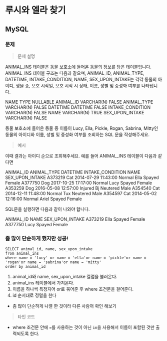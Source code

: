 # 루시와 엘라 찾기
## MySQL
### 문제
> 문제 설명

ANIMAL_INS 테이블은 동물 보호소에 들어온 동물의 정보를 담은 테이블입니다. ANIMAL_INS 테이블 구조는 다음과 같으며, ANIMAL_ID, ANIMAL_TYPE, DATETIME, INTAKE_CONDITION, NAME, SEX_UPON_INTAKE는 각각 동물의 아이디, 생물 종, 보호 시작일, 보호 시작 시 상태, 이름, 성별 및 중성화 여부를 나타냅니다.

NAME	TYPE	NULLABLE
ANIMAL_ID	VARCHAR(N)	FALSE
ANIMAL_TYPE	VARCHAR(N)	FALSE
DATETIME	DATETIME	FALSE
INTAKE_CONDITION	VARCHAR(N)	FALSE
NAME	VARCHAR(N)	TRUE
SEX_UPON_INTAKE	VARCHAR(N)	FALSE

동물 보호소에 들어온 동물 중 이름이 Lucy, Ella, Pickle, Rogan, Sabrina, Mitty인 동물의 아이디와 이름, 성별 및 중성화 여부를 조회하는 SQL 문을 작성해주세요.

> 예시

이때 결과는 아이디 순으로 조회해주세요. 예를 들어 ANIMAL_INS 테이블이 다음과 같다면

ANIMAL_ID	ANIMAL_TYPE	DATETIME	INTAKE_CONDITION	NAME	SEX_UPON_INTAKE
A373219	Cat	2014-07-29 11:43:00	Normal	Ella	Spayed Female
A377750	Dog	2017-10-25 17:17:00	Normal	Lucy	Spayed Female
A353259	Dog	2016-05-08 12:57:00	Injured	Bj	Neutered Male
A354540	Cat	2014-12-11 11:48:00	Normal	Tux	Neutered Male
A354597	Cat	2014-05-02 12:16:00	Normal	Ariel	Spayed Female

SQL문을 실행하면 다음과 같이 나와야 합니다.

ANIMAL_ID	NAME	SEX_UPON_INTAKE
A373219	Ella	Spayed Female
A377750	Lucy	Spayed Female

### 좀 많이 단순하게 했지만 성공!
```
SELECT animal_id, name, sex_upon_intake
from animal_ins
where name = 'lucy' or name = 'ella'or name = 'pickle'or name = 'rogan'or name = 'sabrina'or name = 'mitty'
order by animal_id
```
1. animal_id와 name, sex_upon_intake 컬럼을 불러온다.
2. animal_ins 테이블에서 가져온다.
3. 이름을 하나씩 특정지어 or로 묶어준 후 where 조건문을 걸어준다.
4. id 순서대로 정렬을 한다

- 좀 많이 단순하게 나열 한 것이라 다른 사람꺼 확인 해보기

> 타인 코드

- where 조건문 안에 `=`를 사용하는 것이 아닌 `in`을 사용해서 이름이 포함된 것만 출력되도록 한다.
